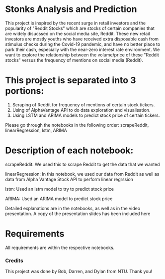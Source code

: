 # Stonks Analysis and Prediction

This project is inspired by the recent surge in retail investors and the popularity of "Reddit Stocks" which are stocks of certain companies that are widely disucssed on the social media site, Reddit. These new retail investors are mostly youths who have received extra disposable cash from stimulus checks during the Covid-19 pandemic, and have no better place to park their cash, especially with the near-zero interest rate environment. We want to explore the relationship between  the volume/price of these "Reddit stocks" versus the frequency of mentions on social media (Reddit).


# This project is separated into 3 portions:
1. Scraping of Reddit for frequency of mentions of certain stock tickers.
2. Using of AlphaVantage API to do data exploration and visualisation. 
3. Using LSTM and ARIMA models to predict stock price of certain tickers. 

Please go through the notebooks in the following order: scrapeReddit, linearRegression, lstm, ARIMA

# Description of each notebook:

scrapeReddit: We used this to scrape Reddit to get the data that we wanted

linearRegression: In this notebook, we used our data from Reddit as well as data from Alpha 
Vantage Stock API to perform linear regrssion

lstm: Used an lstm model to try to predict stock price

ARIMA: Used an ARIMA model to predict stock price

Detailed explanations are in the notebooks, as well as in the video presentation. A copy of the presentation slides has been included here

# Requirements
All requirements are within the respective notebooks. 


### Credits
This project was done by Bob, Darren, and Dylan from NTU. 
Thank you! 
